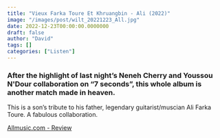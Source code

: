 ```yaml
---
title: "Vieux Farka Toure Et Khruangbin - Ali (2022)"
image: "/images/post/wilt_20221223_All.jpg"
date: 2022-12-23T00:00:00.0000000
draft: false
author: "David"
tags: []
categories: ["Listen"]
---
```

### After the highlight of last night’s Neneh Cherry and Youssou N'Dour collaboration on “7 seconds”, this whole album is another match made in heaven. 

 This is a son’s tribute to his father, legendary guitarist/muscian Ali Farka Toure. A fabulous collaboration.

 [Allmusic.com - Review](https://www.allmusic.com/album/ali-mw0003768590)